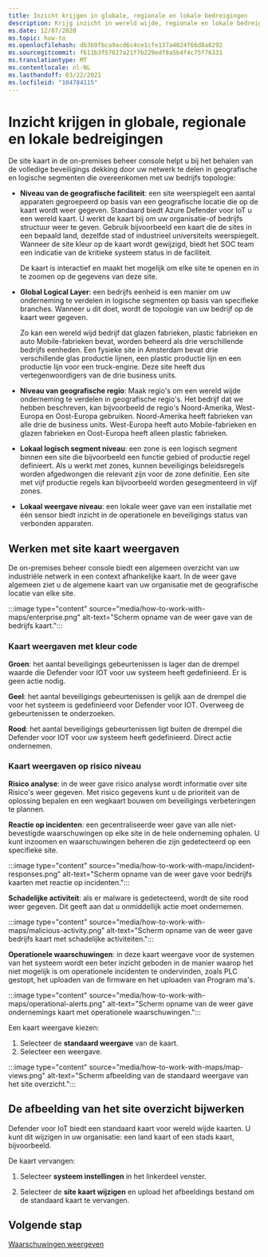 ```yaml
---
title: Inzicht krijgen in globale, regionale en lokale bedreigingen
description: Krijg inzicht in wereld wijde, regionale en lokale bedreigingen met behulp van de site kaart in de on-premises beheer console.
ms.date: 12/07/2020
ms.topic: how-to
ms.openlocfilehash: db3b9fbca9acd6c4ce1cfe137a4024f66d8a6292
ms.sourcegitcommit: f611b3f57027a21f7b229edf8a5b4f4c75f76331
ms.translationtype: MT
ms.contentlocale: nl-NL
ms.lasthandoff: 03/22/2021
ms.locfileid: "104784115"
---
```

# <a name="gain-insight-into-global-regional-and-local-threats"></a>Inzicht krijgen in globale, regionale en lokale bedreigingen

De site kaart in de on-premises beheer console helpt u bij het behalen van de volledige beveiligings dekking door uw netwerk te delen in geografische en logische segmenten die overeenkomen met uw bedrijfs topologie:

- **Niveau van de geografische faciliteit**: een site weerspiegelt een aantal apparaten gegroepeerd op basis van een geografische locatie die op de kaart wordt weer gegeven. Standaard biedt Azure Defender voor IoT u een wereld kaart. U werkt de kaart bij om uw organisatie-of bedrijfs structuur weer te geven. Gebruik bijvoorbeeld een kaart die de sites in een bepaald land, dezelfde stad of industrieel universiteits weerspiegelt. Wanneer de site kleur op de kaart wordt gewijzigd, biedt het SOC team een indicatie van de kritieke systeem status in de faciliteit.

  De kaart is interactief en maakt het mogelijk om elke site te openen en in te zoomen op de gegevens van deze site.

- **Global Logical Layer**: een bedrijfs eenheid is een manier om uw onderneming te verdelen in logische segmenten op basis van specifieke branches. Wanneer u dit doet, wordt de topologie van uw bedrijf op de kaart weer gegeven.

  Zo kan een wereld wijd bedrijf dat glazen fabrieken, plastic fabrieken en auto Mobile-fabrieken bevat, worden beheerd als drie verschillende bedrijfs eenheden. Een fysieke site in Amsterdam bevat drie verschillende glas productie lijnen, een plastic productie lijn en een productie lijn voor een truck-engine. Deze site heeft dus vertegenwoordigers van de drie business units.

- **Niveau van geografische regio**: Maak regio's om een wereld wijde onderneming te verdelen in geografische regio's. Het bedrijf dat we hebben beschreven, kan bijvoorbeeld de regio's Noord-Amerika, West-Europa en Oost-Europa gebruiken. Noord-Amerika heeft fabrieken van alle drie de business units. West-Europa heeft auto Mobile-fabrieken en glazen fabrieken en Oost-Europa heeft alleen plastic fabrieken.

- **Lokaal logisch segment niveau**: een zone is een logisch segment binnen een site die bijvoorbeeld een functie gebied of productie regel definieert. Als u werkt met zones, kunnen beveiligings beleidsregels worden afgedwongen die relevant zijn voor de zone definitie. Een site met vijf productie regels kan bijvoorbeeld worden gesegmenteerd in vijf zones.

- **Lokaal weergave niveau**: een lokale weer gave van een installatie met één sensor biedt inzicht in de operationele en beveiligings status van verbonden apparaten.

## <a name="work-with-site-map-views"></a>Werken met site kaart weergaven

De on-premises beheer console biedt een algemeen overzicht van uw industriële netwerk in een context afhankelijke kaart. In de weer gave algemeen ziet u de algemene kaart van uw organisatie met de geografische locatie van elke site.

:::image type="content" source="media/how-to-work-with-maps/enterprise.png" alt-text="Scherm opname van de weer gave van de bedrijfs kaart.":::

### <a name="color-coded-map-views"></a>Kaart weergaven met kleur code

**Groen**: het aantal beveiligings gebeurtenissen is lager dan de drempel waarde die Defender voor IOT voor uw systeem heeft gedefinieerd. Er is geen actie nodig.

**Geel**: het aantal beveiligings gebeurtenissen is gelijk aan de drempel die voor het systeem is gedefinieerd voor Defender voor IOT. Overweeg de gebeurtenissen te onderzoeken.  

**Rood**: het aantal beveiligings gebeurtenissen ligt buiten de drempel die Defender voor IOT voor uw systeem heeft gedefinieerd. Direct actie ondernemen.

### <a name="risk-level-map-views"></a>Kaart weergaven op risico niveau

**Risico analyse**: in de weer gave risico analyse wordt informatie over site Risico's weer gegeven. Met risico gegevens kunt u de prioriteit van de oplossing bepalen en een wegkaart bouwen om beveiligings verbeteringen te plannen.

**Reactie op incidenten**: een gecentraliseerde weer gave van alle niet-bevestigde waarschuwingen op elke site in de hele onderneming ophalen. U kunt inzoomen en waarschuwingen beheren die zijn gedetecteerd op een specifieke site.

:::image type="content" source="media/how-to-work-with-maps/incident-responses.png" alt-text="Scherm opname van de weer gave voor bedrijfs kaarten met reactie op incidenten.":::

**Schadelijke activiteit**: als er malware is gedetecteerd, wordt de site rood weer gegeven. Dit geeft aan dat u onmiddellijk actie moet ondernemen.

:::image type="content" source="media/how-to-work-with-maps/malicious-activity.png" alt-text="Scherm opname van de weer gave bedrijfs kaart met schadelijke activiteiten.":::

**Operationele waarschuwingen**: in deze kaart weergave voor de systemen van het systeem wordt een beter inzicht geboden in de manier waarop het niet mogelijk is om operationele incidenten te ondervinden, zoals PLC gestopt, het uploaden van de firmware en het uploaden van Program ma's.

:::image type="content" source="media/how-to-work-with-maps/operational-alerts.png" alt-text="Scherm opname van de weer gave ondernemings kaart met operationele waarschuwingen.":::

Een kaart weergave kiezen:

1. Selecteer de **standaard weergave** van de kaart.
2. Selecteer een weergave.

:::image type="content" source="media/how-to-work-with-maps/map-views.png" alt-text="Scherm afbeelding van de standaard weergave van het site overzicht.":::

## <a name="update-the-site-map-image"></a>De afbeelding van het site overzicht bijwerken

Defender voor IoT biedt een standaard kaart voor wereld wijde kaarten. U kunt dit wijzigen in uw organisatie: een land kaart of een stads kaart, bijvoorbeeld. 

De kaart vervangen:

1. Selecteer **systeem instellingen** in het linkerdeel venster.

2. Selecteer de **site kaart wijzigen** en upload het afbeeldings bestand om de standaard kaart te vervangen.

## <a name="next-step"></a>Volgende stap

[Waarschuwingen weergeven](how-to-view-alerts.md)
